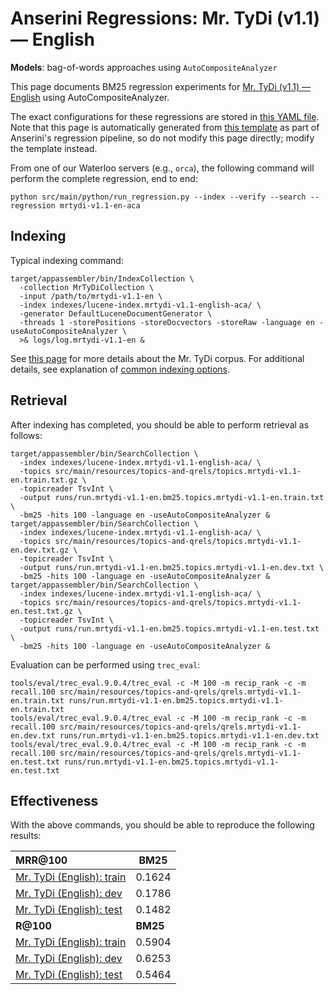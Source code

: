 # Anserini Regressions: Mr. TyDi (v1.1) &mdash; English

**Models**: bag-of-words approaches using `AutoCompositeAnalyzer`

This page documents BM25 regression experiments for [Mr. TyDi (v1.1) &mdash; English](https://github.com/castorini/mr.tydi) using AutoCompositeAnalyzer.

The exact configurations for these regressions are stored in [this YAML file](../src/main/resources/regression/mrtydi-v1.1-en-aca.yaml).
Note that this page is automatically generated from [this template](../src/main/resources/docgen/templates/mrtydi-v1.1-en-aca.template) as part of Anserini's regression pipeline, so do not modify this page directly; modify the template instead.

From one of our Waterloo servers (e.g., `orca`), the following command will perform the complete regression, end to end:

```
python src/main/python/run_regression.py --index --verify --search --regression mrtydi-v1.1-en-aca
```

## Indexing

Typical indexing command:

```
target/appassembler/bin/IndexCollection \
  -collection MrTyDiCollection \
  -input /path/to/mrtydi-v1.1-en \
  -index indexes/lucene-index.mrtydi-v1.1-english-aca/ \
  -generator DefaultLuceneDocumentGenerator \
  -threads 1 -storePositions -storeDocvectors -storeRaw -language en -useAutoCompositeAnalyzer \
  >& logs/log.mrtydi-v1.1-en &
```

See [this page](https://github.com/castorini/mr.tydi) for more details about the Mr. TyDi corpus.
For additional details, see explanation of [common indexing options](common-indexing-options.md).

## Retrieval

After indexing has completed, you should be able to perform retrieval as follows:

```
target/appassembler/bin/SearchCollection \
  -index indexes/lucene-index.mrtydi-v1.1-english-aca/ \
  -topics src/main/resources/topics-and-qrels/topics.mrtydi-v1.1-en.train.txt.gz \
  -topicreader TsvInt \
  -output runs/run.mrtydi-v1.1-en.bm25.topics.mrtydi-v1.1-en.train.txt \
  -bm25 -hits 100 -language en -useAutoCompositeAnalyzer &
target/appassembler/bin/SearchCollection \
  -index indexes/lucene-index.mrtydi-v1.1-english-aca/ \
  -topics src/main/resources/topics-and-qrels/topics.mrtydi-v1.1-en.dev.txt.gz \
  -topicreader TsvInt \
  -output runs/run.mrtydi-v1.1-en.bm25.topics.mrtydi-v1.1-en.dev.txt \
  -bm25 -hits 100 -language en -useAutoCompositeAnalyzer &
target/appassembler/bin/SearchCollection \
  -index indexes/lucene-index.mrtydi-v1.1-english-aca/ \
  -topics src/main/resources/topics-and-qrels/topics.mrtydi-v1.1-en.test.txt.gz \
  -topicreader TsvInt \
  -output runs/run.mrtydi-v1.1-en.bm25.topics.mrtydi-v1.1-en.test.txt \
  -bm25 -hits 100 -language en -useAutoCompositeAnalyzer &
```

Evaluation can be performed using `trec_eval`:

```
tools/eval/trec_eval.9.0.4/trec_eval -c -M 100 -m recip_rank -c -m recall.100 src/main/resources/topics-and-qrels/qrels.mrtydi-v1.1-en.train.txt runs/run.mrtydi-v1.1-en.bm25.topics.mrtydi-v1.1-en.train.txt
tools/eval/trec_eval.9.0.4/trec_eval -c -M 100 -m recip_rank -c -m recall.100 src/main/resources/topics-and-qrels/qrels.mrtydi-v1.1-en.dev.txt runs/run.mrtydi-v1.1-en.bm25.topics.mrtydi-v1.1-en.dev.txt
tools/eval/trec_eval.9.0.4/trec_eval -c -M 100 -m recip_rank -c -m recall.100 src/main/resources/topics-and-qrels/qrels.mrtydi-v1.1-en.test.txt runs/run.mrtydi-v1.1-en.bm25.topics.mrtydi-v1.1-en.test.txt
```

## Effectiveness

With the above commands, you should be able to reproduce the following results:

| **MRR@100**                                                                                                  | **BM25**  |
|:-------------------------------------------------------------------------------------------------------------|-----------|
| [Mr. TyDi (English): train](https://github.com/castorini/mr.tydi)                                            | 0.1624    |
| [Mr. TyDi (English): dev](https://github.com/castorini/mr.tydi)                                              | 0.1786    |
| [Mr. TyDi (English): test](https://github.com/castorini/mr.tydi)                                             | 0.1482    |
| **R@100**                                                                                                    | **BM25**  |
| [Mr. TyDi (English): train](https://github.com/castorini/mr.tydi)                                            | 0.5904    |
| [Mr. TyDi (English): dev](https://github.com/castorini/mr.tydi)                                              | 0.6253    |
| [Mr. TyDi (English): test](https://github.com/castorini/mr.tydi)                                             | 0.5464    |
